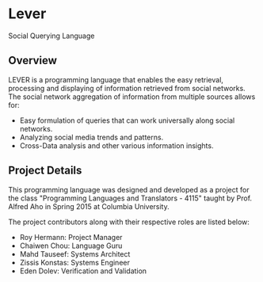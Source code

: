 # Lever
Social Querying Language

## Overview

LEVER is a programming language that enables the easy retrieval, processing and displaying of information retrieved from social networks. The social network aggregation of information from multiple sources allows for:

- Easy formulation of queries that can work universally along social networks.
- Analyzing social media trends and patterns. 
- Cross-Data analysis and other various information insights.

## Project Details

This programming language was designed and developed as a project for the class "Programming Languages and Translators - 4115" taught by Prof. Alfred Aho in Spring 2015 at Columbia University.

The project contributors along with their respective roles are listed below:

- Roy Hermann: Project Manager
- Chaiwen Chou: Language Guru
- Mahd Tauseef: Systems Architect
- Zissis Konstas: Systems Engineer
- Eden Dolev: Verification and Validation

